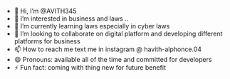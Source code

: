 - 👋 Hi, I’m @AVITH345
- 👀 I’m interested in business and laws ..
- 🌱 I’m currently learning laws especially in cyber laws 
- 💞️ I’m looking to collaborate on digital  platform and developing different platforms for business
- 📫 How to reach me text me in instagram @ havith-alphonce.04
- 😄 Pronouns: available all of the time and committed for developers
- ⚡ Fun fact: coming with thing new for future benefit 

<!---
AVITH345/AVITH345 is a ✨ special ✨ repository because its `README.md` (this file) appears on your GitHub profile.
You can click the Preview link to take a look at your changes.
--->
